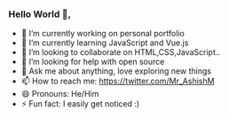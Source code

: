 ### Hello World 👋, 





- 🔭 I’m currently working on personal portfolio
- 🌱 I’m currently learning JavaScript and Vue.js
- 👯 I’m looking to collaborate on HTML,CSS,JavaScript..
- 🤔 I’m looking for help with open source
- 💬 Ask me about anything, love exploring new things
- 📫 How to reach me: https://twitter.com/Mr_AshishM
- 😄 Pronouns: He/Him
- ⚡ Fun fact: I easily get noticed :)
